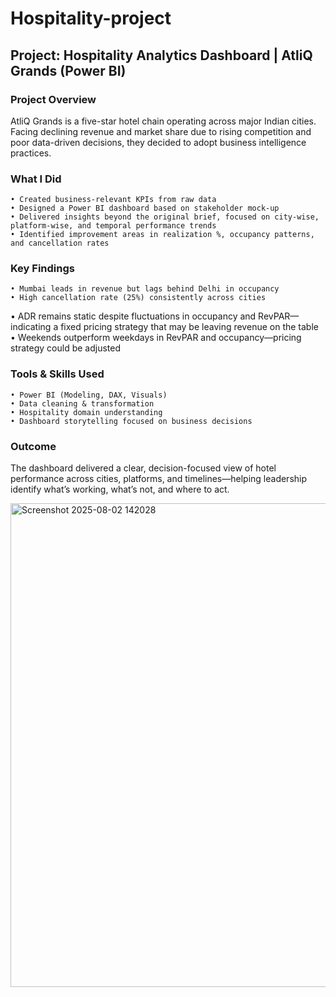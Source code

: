 # Hospitality-project

## Project: Hospitality Analytics Dashboard | AtliQ Grands (Power BI)
### Project Overview
AtliQ Grands is a five-star hotel chain operating across major Indian cities. Facing declining revenue and market share due to rising competition and poor data-driven decisions, they decided to adopt business intelligence practices.
### What I Did
	• Created business-relevant KPIs from raw data
	• Designed a Power BI dashboard based on stakeholder mock-up
	• Delivered insights beyond the original brief, focused on city-wise, platform-wise, and temporal performance trends
	• Identified improvement areas in realization %, occupancy patterns, and cancellation rates
### Key Findings
	• Mumbai leads in revenue but lags behind Delhi in occupancy
	• High cancellation rate (25%) consistently across cities
  • ADR remains static despite fluctuations in occupancy and RevPAR—indicating a fixed pricing strategy that may be leaving revenue on the table
	• Weekends outperform weekdays in RevPAR and occupancy—pricing strategy could be adjusted
### Tools & Skills Used
	• Power BI (Modeling, DAX, Visuals)
	• Data cleaning & transformation
	• Hospitality domain understanding
	• Dashboard storytelling focused on business decisions
### Outcome
The dashboard delivered a clear, decision-focused view of hotel performance across cities, platforms, and timelines—helping leadership identify what’s working, what’s not, and where to act.

<img width="1375" height="774" alt="Screenshot 2025-08-02 142028" src="https://github.com/user-attachments/assets/fc60f379-13f3-40c0-9452-4867061f213b" />
